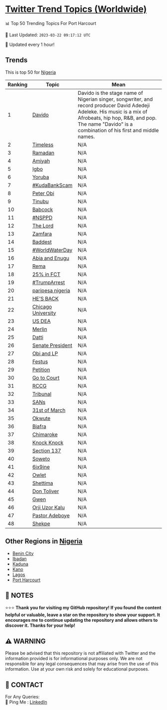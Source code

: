 [Twitter Trend Topics (Worldwide)](https://github.com/ErcinDedeoglu/Twitter-Trend-Topics)
==========


📊 Top 50 Trending Topics For Port Harcourt

📆 Last Updated: `2023-03-22 09:17:12 UTC`

🔧 Updated every 1 hour!


## Trends

This is top 50 for [Nigeria](</Nigeria>)

| Ranking | Topic | Mean |
| ------- | ------------ | ------------ |
| 1 | [Davido](http://twitter.com/search?q=Davido) | Davido is the stage name of Nigerian singer, songwriter, and record producer David Adedeji Adeleke. His music is a mix of Afrobeats, hip hop, R&B, and pop. The name "Davido" is a combination of his first and middle names. |
| 2 | [Timeless](http://twitter.com/search?q=Timeless) | N/A |
| 3 | [Ramadan](http://twitter.com/search?q=Ramadan) | N/A |
| 4 | [Amiyah](http://twitter.com/search?q=Amiyah) | N/A |
| 5 | [Igbo](http://twitter.com/search?q=Igbo) | N/A |
| 6 | [Yoruba](http://twitter.com/search?q=Yoruba) | N/A |
| 7 | [#KudaBankScam](http://twitter.com/search?q=%23KudaBankScam) | N/A |
| 8 | [Peter Obi](http://twitter.com/search?q=Peter+Obi) | N/A |
| 9 | [Tinubu](http://twitter.com/search?q=Tinubu) | N/A |
| 10 | [Babcock](http://twitter.com/search?q=Babcock) | N/A |
| 11 | [#NSPPD](http://twitter.com/search?q=%23NSPPD) | N/A |
| 12 | [The Lord](http://twitter.com/search?q=The+Lord) | N/A |
| 13 | [Zamfara](http://twitter.com/search?q=Zamfara) | N/A |
| 14 | [Baddest](http://twitter.com/search?q=Baddest) | N/A |
| 15 | [#WorldWaterDay](http://twitter.com/search?q=%23WorldWaterDay) | N/A |
| 16 | [Abia and Enugu](http://twitter.com/search?q=Abia+and+Enugu) | N/A |
| 17 | [Rema](http://twitter.com/search?q=Rema) | N/A |
| 18 | [25% in FCT](http://twitter.com/search?q=25%25+in+FCT) | N/A |
| 19 | [#TrumpArrest](http://twitter.com/search?q=%23TrumpArrest) | N/A |
| 20 | [paripesa nigeria](http://twitter.com/search?q=paripesa+nigeria) | N/A |
| 21 | [HE'S BACK](http://twitter.com/search?q=HE%27S+BACK) | N/A |
| 22 | [Chicago University](http://twitter.com/search?q=Chicago+University) | N/A |
| 23 | [US DEA](http://twitter.com/search?q=US+DEA) | N/A |
| 24 | [Merlin](http://twitter.com/search?q=Merlin) | N/A |
| 25 | [Datti](http://twitter.com/search?q=Datti) | N/A |
| 26 | [Senate President](http://twitter.com/search?q=Senate+President) | N/A |
| 27 | [Obi and LP](http://twitter.com/search?q=Obi+and+LP) | N/A |
| 28 | [Festus](http://twitter.com/search?q=Festus) | N/A |
| 29 | [Petition](http://twitter.com/search?q=Petition) | N/A |
| 30 | [Go to Court](http://twitter.com/search?q=Go+to+Court) | N/A |
| 31 | [RCCG](http://twitter.com/search?q=RCCG) | N/A |
| 32 | [Tribunal](http://twitter.com/search?q=Tribunal) | N/A |
| 33 | [SANs](http://twitter.com/search?q=SANs) | N/A |
| 34 | [31st of March](http://twitter.com/search?q=31st+of+March) | N/A |
| 35 | [Okwute](http://twitter.com/search?q=Okwute) | N/A |
| 36 | [Biafra](http://twitter.com/search?q=Biafra) | N/A |
| 37 | [Chimaroke](http://twitter.com/search?q=Chimaroke) | N/A |
| 38 | [Knock Knock](http://twitter.com/search?q=Knock+Knock) | N/A |
| 39 | [Section 137](http://twitter.com/search?q=Section+137) | N/A |
| 40 | [Soweto](http://twitter.com/search?q=Soweto) | N/A |
| 41 | [6ix9ine](http://twitter.com/search?q=6ix9ine) | N/A |
| 42 | [Owlet](http://twitter.com/search?q=Owlet) | N/A |
| 43 | [Shettima](http://twitter.com/search?q=Shettima) | N/A |
| 44 | [Don Toliver](http://twitter.com/search?q=Don+Toliver) | N/A |
| 45 | [Gwen](http://twitter.com/search?q=Gwen) | N/A |
| 46 | [Orji Uzor Kalu](http://twitter.com/search?q=Orji+Uzor+Kalu) | N/A |
| 47 | [Pastor Adeboye](http://twitter.com/search?q=Pastor+Adeboye) | N/A |
| 48 | [Shekpe](http://twitter.com/search?q=Shekpe) | N/A |



## Other Regions in [Nigeria](</Nigeria>)

* [Benin City](</Nigeria/Benin City.md>)
* [Ibadan](</Nigeria/Ibadan.md>)
* [Kaduna](</Nigeria/Kaduna.md>)
* [Kano](</Nigeria/Kano.md>)
* [Lagos](</Nigeria/Lagos.md>)
* [Port Harcourt](</Nigeria/Port Harcourt.md>)



## 📝 NOTES

⭐⭐⭐ **Thank you for visiting my GitHub repository! If you found the content helpful or valuable, leave a star on the repository to show your support. It encourages me to continue updating the repository and allows others to discover it. Thanks for your help!**


## ⚠️ WARNING

Please be advised that this repository is not affiliated with Twitter and the information provided is for informational purposes only. We are not responsible for any legal consequences that may arise from the use of this information. Use at your own risk and solely for educational purposes.


## 📨 CONTACT

 For Any Queries:  
            🏓 Ping Me : [LinkedIn](https://www.linkedin.com/in/ercindedeoglu/)
